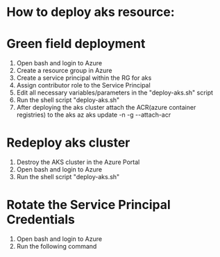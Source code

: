 

# How to deploy aks resource:

#    Green field deployment
1. Open bash and login to Azure
    <!-- az login -->
2. Create a resource group in Azure
    <!-- az group create --name <resourcegroupname> --location <locationname> -->
3. Create a service principal within the RG for aks
    <!-- az ad sp create-for-rbac --skip-assignment --name <newServicePrincipalname> -->
4. Assign contributor role to the Service Principal
    <!-- az role assignment create --assignee <ServicePrincipalAppId> --role Contributor --subscription <SubscriptionId> -->
5. Edit all necessary variables/parameters in the "deploy-aks.sh" script
6. Run the shell script "deploy-aks.sh"
7. After deploying the aks cluster attach the ACR(azure container registries) to the aks
   az aks update -n <myAKSCluster> -g <myResourceGroup> --attach-acr <acr-name>

#    Redeploy aks cluster
1. Destroy the AKS cluster in the Azure Portal
2. Open bash and login to Azure
    <!-- az login -->
3. Run the shell script "deploy-aks.sh"

#    Rotate the Service Principal Credentials
1. Open bash and login to Azure
    <!-- az login -->
2. Run the following command
    <!-- az ad sp credential reset --name <APP_ID> -->